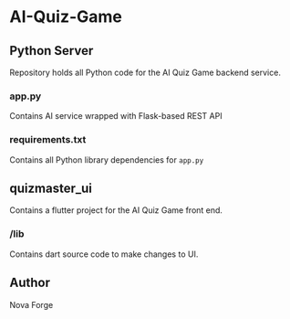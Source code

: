 # AI-Quiz-Game
## Python Server
Repository holds all Python code for the AI Quiz Game backend service.
### app.py
Contains AI service wrapped with Flask-based REST API
### requirements.txt
Contains all Python library dependencies for `app.py`

## quizmaster_ui
Contains a flutter project for the AI Quiz Game front end.

### /lib
Contains dart source code to make changes to UI.

## Author
Nova Forge